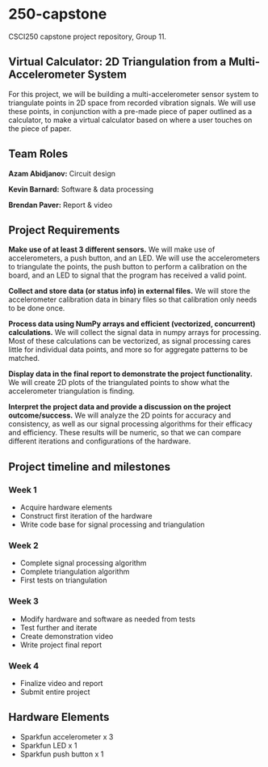 # 250-capstone
CSCI250 capstone project repository, Group 11.

## Virtual Calculator: 2D Triangulation from a Multi-Accelerometer System

For this project, we will be building a multi-accelerometer sensor system to triangulate points in 2D space from recorded vibration signals. We will use these points, in conjunction with a pre-made piece of paper outlined as a calculator, to make a virtual calculator based on where a user touches on the piece of paper.

## Team Roles

**Azam Abidjanov:** Circuit design

**Kevin Barnard:** Software & data processing

**Brendan Paver:** Report & video

## Project Requirements

**Make use of at least 3 different sensors.**
We will make use of accelerometers, a push button, and an LED. We will use the accelerometers to triangulate the points, the push button to perform a calibration on the board, and an LED to signal that the program has received a valid point.

**Collect and store data (or status info) in external files.**
We will store the accelerometer calibration data in binary files so that calibration only needs to be done once.

**Process data using NumPy arrays and efficient (vectorized, concurrent) calculations.**
We will collect the signal data in numpy arrays for processing. Most of these calculations can be vectorized, as signal processing cares little for individual data points, and more so for aggregate patterns to be matched.

**Display data in the final report to demonstrate the project functionality.**
We will create 2D plots of the triangulated points to show what the accelerometer triangulation is finding.

**Interpret the project data and provide a discussion on the project outcome/success.**
We will analyze the 2D points for accuracy and consistency, as well as our signal processing algorithms for their efficacy and efficiency. These results will be numeric, so that we can compare different iterations and configurations of the hardware.

## Project timeline and milestones

### Week 1
* Acquire hardware elements
* Construct first iteration of the hardware
* Write code base for signal processing and triangulation

### Week 2
* Complete signal processing algorithm
* Complete triangulation algorithm
* First tests on triangulation

### Week 3
* Modify hardware and software as needed from tests
* Test further and iterate
* Create demonstration video
* Write project final report

### Week 4
* Finalize video and report
* Submit entire project

## Hardware Elements
* Sparkfun accelerometer x 3
* Sparkfun LED x 1
* Sparkfun push button x 1